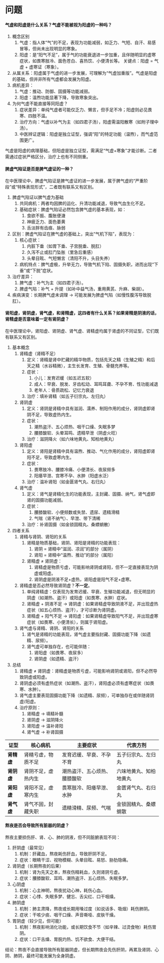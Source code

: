 # 问题

#### 气虚和阳虚是什么关系？气虚不能被视为阳虚的一种吗？

1. 概念区别
   1. 气虚：指人体“气”的不足，表现为功能减弱，如乏力、气短、自汗、易感冒等，但尚未出现明显的寒象。
   2. 阳虚：是“阳气不足”，属于气的功能衰退进一步加重，且伴随明显的虚寒症状，如畏寒肢冷、面色苍白、喜热饮、小便清长等。
   关键点：阳虚 = 气虚 + 虚寒证（寒象）。
2. 从属关系：阳虚属于气虚的进一步发展，可理解为“气虚加重版”。气虚是阳虚的基础，但并非所有气虚都会发展为阳虚。
3. 病机差异：
   1. 气虚：推动、防御、固摄等功能减弱。
   2. 阳虚：温煦功能显著下降，导致寒象突出。
4. 为何气虚不能直接等同阳虚？
   1. 症状差异：单纯气虚者可能仅乏力、懒言，但手足不冷；阳虚则必见畏寒、四肢不温。
   2. 治疗方向：气虚以补气为主（如四君子汤），阳虚需温阳散寒（如附子理中汤）。
   3. 中医辨证逻辑：阳虚是独立证型，强调“阳”的特定功能（温煦），而气虚范围更广。

气虚是阳虚的病理基础，但阳虚是独立证型，需满足“气虚+寒象”才能诊断。二者需通过症状严格区分，治疗上也有不同侧重。

#### 脾虚气陷证是否是脾气虚证的一种？

在中医理论中，脾虚气陷证是脾气虚证的进一步发展，属于脾气虚的“严重阶段”或“特殊表现形式”，二者既有联系又有区别。

1. 脾虚气陷证以脾气虚为基础
   1. 共同病机：两者均因脾的运化、升清功能减退，导致气血生化不足。
   2. 基础症状：脾虚气陷证必然包含脾气虚的基本表现，如：
      1. 食欲不振、腹胀便溏
      2. 神疲乏力、面色萎黄
      3. 舌淡胖有齿痕、脉弱
2. 区别：脾虚气陷证在脾气虚的基础上，突出“气机下陷”，表现为：
   1. 核心症状：
      1. 内脏下垂（如胃下垂、子宫脱垂、脱肛）
      2. 久泻不止或肛门坠胀（里急后重感）
      3. 头晕目眩、气短懒言（清阳不升，头目失养）
   2. 病机特点：脾气虚极，升举无力，导致气机下陷、固摄失职，进而出现“下垂”或“下脱”症状。
3. 治疗差异：
   1. 脾气虚：补气为主（如四君子汤）。
   2. 脾虚气陷：补气 + 升提（如补中益气汤，重用黄芪、升麻、柴胡）。
4. 疾病演变：长期脾气虚未调理 → 可能发展为脾虚气陷（如慢性腹泻导致脱肛）。

#### 肾阳虚，肾阴虚，肾气虚，和肾精虚，这四者有什么关系？如果肾精是阴液的话，肾精虚是否意味着一定有肾阴虚？

在中医理论中，肾阳虚、肾阴虚、肾气虚、肾精虚均属于肾虚的不同证型，它们既有联系又有区别。

1. 基本概念
   1. 肾精虚（肾精不足）
      1. 定义：肾精是肾中贮藏的精华物质，包括先天之精（生殖之精）和后天之精（水谷精微），主生长发育、生殖、骨髓充养等。
      2. 症状：
         1. 小儿：发育迟缓（如五迟五软）
         2. 成人：早衰、脱发、牙齿松动、耳鸣耳聋、不孕不育、性功能减退
         3. 老年人：骨质疏松、记忆力衰退
      3. 治疗：填补肾精（如五子衍宗丸、左归丸）
   2. 肾阴虚
      1. 定义：肾阴是肾精中具有滋润、濡养、制阳作用的成分，肾阴虚即肾阴不足，导致虚热内生。
      2. 症状：
         1. 潮热盗汗、五心烦热、咽干口燥、失眠多梦
         2. 腰膝酸软、头晕耳鸣、遗精早泄（阴虚火旺）
      3. 治疗：滋阴降火（如六味地黄丸、知柏地黄丸）
   3. 肾阳虚
      1. 定义：肾阳是肾精中具有温煦、推动、气化作用的成分，肾阳虚即肾阳不足，导致虚寒内生。
      2. 症状：
         1. 畏寒肢冷、腰膝冷痛、小便清长、夜尿频多
         2. 阳痿早泄、宫寒不孕、水肿（阳虚水泛）
      3. 治疗：温补肾阳（如金匮肾气丸、右归丸）
   4. 肾气虚
      1. 定义：肾气是肾精化生的功能表现，主封藏、固摄、纳气，肾气虚即肾的固摄功能减弱。
      2. 症状：
         1. 腰膝酸软、小便频数或失禁、遗尿、遗精滑精
         2. 气喘（肾不纳气）、早泄、带下清稀
      3. 治疗：补肾固摄（如金锁固精丸、桑螵蛸散）
2. 四者关系
   1. 肾精与肾阴、肾阳的关系
      1. 肾精是物质基础，肾阴、肾阳是肾精的功能表现：
         1. 肾阴 = 肾精中“滋润、凉润”的部分（属阴）
         2. 肾阳 = 肾精中“温煦、推动”的部分（属阳）
      2. 肾精虚 ≠ 肾阴虚：
         1. 肾精虚是物质亏虚，可能影响肾阴或肾阳，但不一定直接表现为阴虚或阳虚。
         2. 肾阴虚是阴液不足+虚热，肾阳虚是阳气不足+虚寒。
   2. 肾精虚是否必然导致肾阴虚？**不一定**。
      1. 单纯肾精虚：仅表现为发育迟缓、早衰、生殖功能减退，但无明显的阴虚（如潮热、盗汗）或阳虚（如畏寒、水肿）症状。
      2. 肾精虚 + 阴液不足 → 肾阴虚：如果肾精虚导致阴液不足，并出现虚热症状（如五心烦热、盗汗），才可诊断为肾阴虚。
      3. 肾精虚 + 阳气不足 → 肾阳虚：如果肾精虚导致阳气不足，并出现虚寒症状（如畏寒、小便清长），则属于肾阳虚。
   3. 肾气虚与肾精、肾阴、肾阳的关系
      1. 肾气是肾精的功能表现，肾气虚主要指封藏、固摄功能下降（如遗精、尿频）。
      2. 肾气虚可单独存在，也可能伴随：
         1. 肾阳虚（如畏寒、夜尿多）
         2. 肾阴虚（如遗精、盗汗）
3. 总结
   1. 肾精虚 ≠ 肾阴虚：肾精虚是物质亏虚，可能影响肾阴或肾阳，但不必然导致阴虚或阳虚。
   2. 肾阴虚必须有虚热症状（如潮热、盗汗），肾阳虚必须有虚寒症状（如畏寒、水肿）。
   3. 肾气虚主要表现固摄功能下降（如遗精、尿频），可单独存在或伴随肾阴虚/阳虚。
   4. 治疗原则：
      1. 肾精虚 → 填精补髓
      2. 肾阴虚 → 滋阴降火
      3. 肾阳虚 → 温补肾阳
      4. 肾气虚 → 补肾固摄

| 证型       | 核心病机           | 主要症状                     | 代表方剂               |
| ---------- | ------------------ | ---------------------------- | ---------------------- |
| **肾精虚** | 肾精亏虚，物质不足 | 发育迟缓、早衰、不孕不育     | 五子衍宗丸、左归丸     |
| **肾阴虚** | 肾阴不足，虚热内生 | 潮热盗汗、五心烦热、腰膝酸软 | 六味地黄丸、知柏地黄丸 |
| **肾阳虚** | 肾阳不足，虚寒内生 | 畏寒肢冷、阳痿早泄、水肿     | 金匮肾气丸、右归丸     |
| **肾气虚** | 肾气不固，封藏失职 | 遗精滑精、尿频、气喘         | 金锁固精丸、桑螵蛸散   |

#### 熬夜是否会导致所有脏器的阴虚？

熬夜主要损伤肝、肾、心、肺的阴液，但不同脏腑表现不同：

1. 肝阴虚（最常见）
   1. 机制：肝藏血，熬夜耗伤肝血，导致肝阴不足。
   2. 症状：眼睛干涩、视物模糊、头晕目眩、易怒、胁肋隐痛。
2. 肾阴虚（长期熬夜的后果）
   1. 机制：肾为先天之本，熬夜伤精耗血，久则肾阴亏虚。
   2. 症状：腰膝酸软、耳鸣、潮热盗汗、五心烦热、失眠多梦。
3. 心阴虚
   1. 机制：心主神明，熬夜扰动心神，耗伤心血。
   2. 症状：心悸、失眠多梦、健忘、舌尖红、口干咽燥。
4. 肺阴虚
   1. 机制：肺主肃降，熬夜或长期用嗓过度（如说话多、吸烟）耗伤肺阴。
   2. 症状：干咳少痰、咽干口燥、声音嘶哑、皮肤干燥。
5. 胃阴虚（较少见，但可能）
   1. 机制：熬夜影响消化功能，或长期饮食不节（如辛辣、过烫食物）耗伤胃阴。
   2. 症状：口干舌燥、胃脘灼热、饥不欲食、大便干结。


结论：熬夜不会直接导致所有脏器阴虚，但长期熬夜会先伤肝阴，再累及肾阴、心阴、肺阴，最终可能发展为全身阴虚。